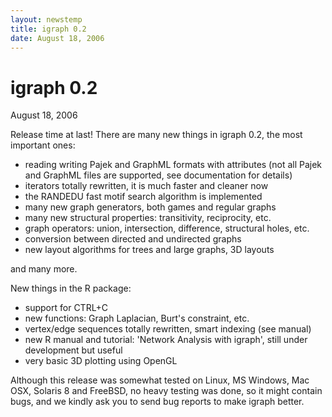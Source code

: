 ```yaml
---
layout: newstemp
title: igraph 0.2
date: August 18, 2006
---
```


igraph 0.2
=========

August 18, 2006

Release time at last! There are many new things in igraph 0.2, the
most important ones:

- reading writing Pajek and GraphML formats with attributes
  (not all Pajek and GraphML files are supported, see documentation
  for details)
- iterators totally rewritten, it is much faster and cleaner now
- the RANDEDU fast motif search algorithm is implemented
- many new graph generators, both games and regular graphs
- many new structural properties: transitivity, reciprocity, etc.
- graph operators: union, intersection, difference, structural holes, etc.
- conversion between directed and undirected graphs
- new layout algorithms for trees and large graphs, 3D layouts

and many more.

New things in the R package:

- support for CTRL+C
- new functions: Graph Laplacian, Burt's constraint, etc.
- vertex/edge sequences totally rewritten, smart indexing (see manual)
- new R manual and tutorial: 'Network Analysis with igraph', still 
  under development but useful
- very basic 3D plotting using OpenGL

Although this release was somewhat tested on Linux, MS Windows, Mac
OSX, Solaris 8 and FreeBSD, no heavy testing was done, so it might
contain bugs, and we kindly ask you to send bug reports to make igraph
better.
